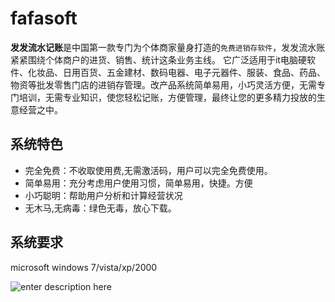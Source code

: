
# fafasoft
**发发流水记账**是中国第一款专门为个体商家量身打造的`免费进销存软件`，发发流水账紧紧围绕个体商户的进货、销售、统计这条业务主线。 它广泛适用于it电脑硬软件、化妆品、日用百货、五金建材、数码电器、电子元器件、服装、食品、药品、物资等批发零售门店的进销存管理。改产品系统简单易用，小巧灵活方便，无需专门培训，无需专业知识，使您轻松记账，方便管理，最终让您的更多精力投放的生意经营之中。

## 系统特色
* 完全免费：不收取使用费,无需激活码，用户可以完全免费使用。
* 简单易用：充分考虑用户使用习惯，简单易用，快捷。方便
* 小巧聪明：帮助用户分析和计算经营状况
* 无木马,无病毒：绿色无毒，放心下载。

## 系统要求
microsoft windows 7/vista/xp/2000

![enter description here](http://static.oschina.net/uploads/img/201206/07061216_6qN6.png)
